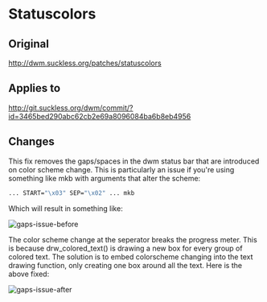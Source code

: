 # Statuscolors

## Original

http://dwm.suckless.org/patches/statuscolors

## Applies to 

http://git.suckless.org/dwm/commit/?id=3465bed290abc62cb2e69a8096084ba6b8eb4956

## Changes

This fix removes the gaps/spaces in the dwm status bar that are
introduced on color scheme change. This is particularly an issue if
you're using something like mkb with arguments that alter the scheme:

```sh
... START="\x03" SEP="\x02" ... mkb
```

Which will result in something like:

![gaps-issue-before](https://cloud.githubusercontent.com/assets/466092/12215859/51731a8c-b719-11e5-9de9-c3759fa8d3d1.png)

The color scheme change at the seperator breaks the progress meter.
This is because drw_colored_text() is drawing a new box for every
group of colored text. The solution is to embed colorscheme changing
into the text drawing function, only creating one box around all the
text. Here is the above fixed:

![gaps-issue-after](https://cloud.githubusercontent.com/assets/466092/12215858/5170e0d2-b719-11e5-96a2-deabbd696171.png)

